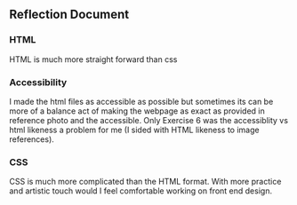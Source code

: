 ## Reflection Document

### HTML

HTML is much more straight forward than css

### Accessibility

I made the html files as accessible as possible but sometimes its can
be more of a balance act of making the webpage as exact as provided
in reference photo and the accessible. Only Exercise 6 was the accessiblity
vs html likeness a problem for me (I sided with HTML likeness to image references).

### CSS

CSS is much more complicated than the HTML format. With more practice and artistic
touch would I feel comfortable working on front end design.
